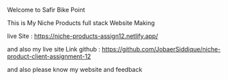 Welcome to Safir Bike Point

This is My Niche Products full stack Website Making

live Site : https://niche-products-assign12.netlify.app/

and also my live site Link github : https://github.com/JobaerSiddique/niche-product-client-assignment-12

and also please know my website and feedback
